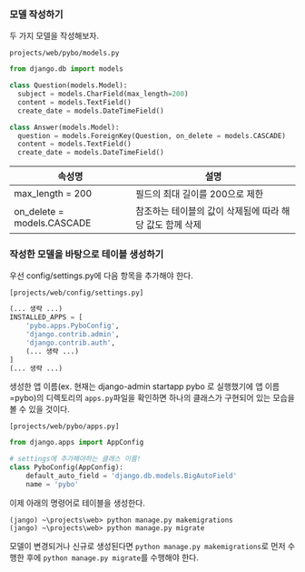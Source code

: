 ### 모델 작성하기
두 가지 모델을 작성해보자.  

`projects/web/pybo/models.py`
```py
from django.db import models

class Question(models.Model):
  subject = models.CharField(max_length=200)
  content = models.TextField()
  create_date = models.DateTimeField()

class Answer(models.Model):
  question = models.ForeignKey(Question, on_delete = models.CASCADE)
  content = models.TextField()
  create_date = models.DateTimeField()
```
|속성명|설명|
|---|---|
|max_length = 200|필드의 최대 길이를 200으로 제한|
|on_delete = models.CASCADE|참조하는 테이블의 값이 삭제됨에 따라 해당 값도 함께 삭제|

### 작성한 모델을 바탕으로 테이블 생성하기
우선 config/settings.py에 다음 항목을 추가해야 한다.  

`[projects/web/config/settings.py]`
```py
(... 생략 ...)
INSTALLED_APPS = [
    'pybo.apps.PyboConfig',
    'django.contrib.admin',
    'django.contrib.auth',
    (... 생략 ...)
]
(... 생략 ...)
```
생성한 앱 이름(ex. 현재는 django-admin startapp pybo 로 실행했기에 앱 이름=pybo)의 디렉토리의 `apps.py`파일을 확인하면 하나의 클래스가 구현되어 있는 모습을 볼 수 있을 것이다.  

`[projects/web/pybo/apps.py]`
```py
from django.apps import AppConfig

# settings에 추가해야하는 클래스 이름!
class PyboConfig(AppConfig):
    default_auto_field = 'django.db.models.BigAutoField'
    name = 'pybo'
```
이제 아래의 명령어로 테이블을 생성한다.  

```
(jango) ~\projects\web> python manage.py makemigrations
(jango) ~\projects\web> python manage.py migrate
```
모델이 변경되거나 신규로 생성된다면 `python manage.py makemigrations`로 먼저 수행한 후에 `python manage.py migrate`를 수행해야 한다.